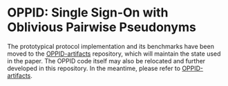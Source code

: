 # OPPID: Single Sign-On with Oblivious Pairwise Pseudonyms

The prototypical protocol implementation and its benchmarks have been moved to the [OPPID-artifacts](https://github.com/jmakr0/OPPID-artifacts) repository, which will maintain the state used in the paper. The OPPID code itself may also be relocated and further developed in this repository. In the meantime, please refer to [OPPID-artifacts](https://github.com/jmakr0/OPPID-artifacts).
